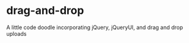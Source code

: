 drag-and-drop
=============

A little code doodle incorporating jQuery, jQueryUI, and drag and drop uploads